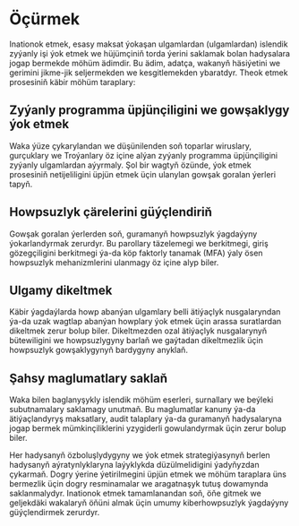 # Öçürmek

Inationok etmek, esasy maksat ýokaşan ulgamlardan (ulgamlardan) islendik zyýanly işi ýok etmek we hüjümçiniň torda ýerini saklamak bolan hadysalara jogap bermekde möhüm ädimdir. Bu ädim, adatça, wakanyň häsiýetini we gerimini jikme-jik seljermekden we kesgitlemekden ybaratdyr. Theok etmek prosesiniň käbir möhüm taraplary:

## Zyýanly programma üpjünçiligini we gowşaklygy ýok etmek

Waka ýüze çykarylandan we düşünilenden soň toparlar wiruslary, gurçuklary we Troýanlary öz içine alýan zyýanly programma üpjünçiligini zyýanly ulgamlardan aýyrmaly. Şol bir wagtyň özünde, ýok etmek prosesiniň netijeliligini üpjün etmek üçin ulanylan gowşak goralan ýerleri tapyň.

## Howpsuzlyk çärelerini güýçlendiriň

Gowşak goralan ýerlerden soň, guramanyň howpsuzlyk ýagdaýyny ýokarlandyrmak zerurdyr. Bu parollary täzelemegi we berkitmegi, giriş gözegçiligini berkitmegi ýa-da köp faktorly tanamak (MFA) ýaly ösen howpsuzlyk mehanizmlerini ulanmagy öz içine alyp biler.

## Ulgamy dikeltmek

Käbir ýagdaýlarda howp abanýan ulgamlary belli ätiýaçlyk nusgalaryndan ýa-da uzak wagtlap abanýan howplary ýok etmek üçin arassa suratlardan dikeltmek zerur bolup biler. Dikeltmezden ozal ätiýaçlyk nusgalarynyň bütewiligini we howpsuzlygyny barlaň we gaýtadan dikeltmezlik üçin howpsuzlyk gowşaklygynyň bardygyny anyklaň.

## Şahsy maglumatlary saklaň

Waka bilen baglanyşykly islendik möhüm eserleri, surnallary we beýleki subutnamalary saklamagy unutmaň. Bu maglumatlar kanuny ýa-da ätiýaçlandyryş maksatlary, audit talaplary ýa-da guramanyň hadysalaryna jogap bermek mümkinçiliklerini yzygiderli gowulandyrmak üçin zerur bolup biler.

Her hadysanyň özboluşlydygyny we ýok etmek strategiýasynyň berlen hadysanyň aýratynlyklaryna laýyklykda düzülmelidigini ýadyňyzdan çykarmaň. Dogry ýerine ýetirilmegini üpjün etmek we möhüm taraplara üns bermezlik üçin dogry resminamalar we aragatnaşyk tutuş dowamynda saklanmalydyr. Inationok etmek tamamlanandan soň, öňe gitmek we geljekdäki wakalaryň öňüni almak üçin umumy kiberhowpsuzlyk ýagdaýyny güýçlendirmek zerurdyr.